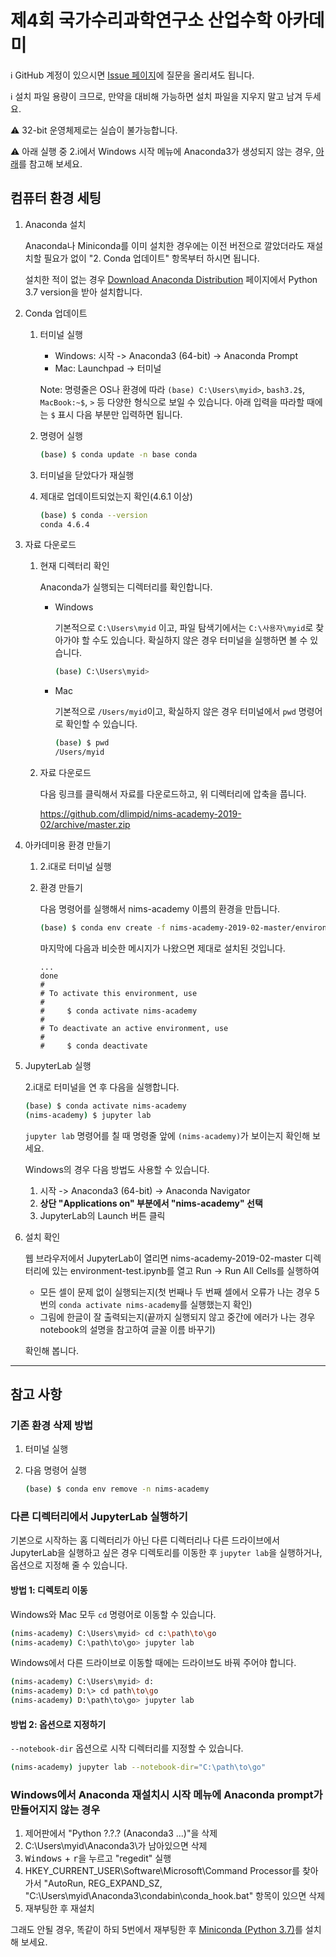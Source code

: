 # 제4회 국가수리과학연구소 산업수학 아카데미

ℹ️ GitHub 계정이 있으시면 [Issue 페이지](https://github.com/dlimpid/nims-academy-2019-02/issues)에 질문을 올리셔도 됩니다.

ℹ️ 설치 파일 용량이 크므로, 만약을 대비해 가능하면 설치 파일을 지우지 말고 남겨 두세요.

⚠️ 32-bit 운영체제로는 실습이 불가능합니다.

⚠️ 아래 실행 중 2.i에서 Windows 시작 메뉴에 Anaconda3가 생성되지 않는 경우, [아래](#windows에서-anaconda-재설치시-시작-메뉴에-anaconda-prompt가-만들어지지-않는-경우)를 참고해 보세요.

## 컴퓨터 환경 세팅

1. Anaconda 설치

    Anaconda나 Miniconda를 이미 설치한 경우에는 이전 버전으로 깔았더라도 재설치할 필요가 없이 "2. Conda 업데이트" 항목부터 하시면 됩니다.

    설치한 적이 없는 경우 [Download Anaconda Distribution](https://www.anaconda.com/download/) 페이지에서 Python 3.7 version을 받아 설치합니다.

2. Conda 업데이트

    1. 터미널 실행

        - Windows: 시작 -> Anaconda3 (64-bit) -> Anaconda Prompt
        - Mac: Launchpad -> 터미널

        Note: 명령줄은 OS나 환경에 따라 `(base) C:\Users\myid>`, `bash3.2$`, `MacBook:~$`, `>` 등 다양한 형식으로 보일 수 있습니다. 아래 입력을 따라할 때에는 `$` 표시 다음 부분만 입력하면 됩니다.

    2. 명령어 실행

        ```sh
        (base) $ conda update -n base conda
        ```

    3. 터미널을 닫았다가 재실행

    4. 제대로 업데이트되었는지 확인(4.6.1 이상)

        ```sh
        (base) $ conda --version
        conda 4.6.4
        ```

3. 자료 다운로드

    1. 현재 디렉터리 확인

        Anaconda가 실행되는 디렉터리를 확인합니다.

        - Windows

            기본적으로 `C:\Users\myid` 이고, 파일 탐색기에서는 `C:\사용자\myid`로 찾아가야 할 수도 있습니다. 확실하지 않은 경우 터미널을 실행하면 볼 수 있습니다.

            ```sh
            (base) C:\Users\myid>
            ```

        - Mac

            기본적으로 `/Users/myid`이고, 확실하지 않은 경우 터미널에서 `pwd` 명령어로 확인할 수 있습니다.

            ```sh
            (base) $ pwd
            /Users/myid
            ```

    2. 자료 다운로드

        다음 링크를 클릭해서 자료를 다운로드하고, 위 디렉터리에 압축을 풉니다.

        <https://github.com/dlimpid/nims-academy-2019-02/archive/master.zip>

4. 아카데미용 환경 만들기

    1. 2.i대로 터미널 실행

    2. 환경 만들기

        다음 명령어를 실행해서 nims-academy 이름의 환경을 만듭니다.

        ```sh
        (base) $ conda env create -f nims-academy-2019-02-master/environment.yml
        ```

        마지막에 다음과 비슷한 메시지가 나왔으면 제대로 설치된 것입니다.

        ```plain
        ...
        done
        #
        # To activate this environment, use
        #
        #     $ conda activate nims-academy
        #
        # To deactivate an active environment, use
        #
        #     $ conda deactivate
        ```

5. JupyterLab 실행

    2.i대로 터미널을 연 후 다음을 실행합니다.

    ```sh
    (base) $ conda activate nims-academy
    (nims-academy) $ jupyter lab
    ```

    `jupyter lab` 명령어를 칠 때 명령줄 앞에 `(nims-academy)`가 보이는지 확인해 보세요.

    Windows의 경우 다음 방법도 사용할 수 있습니다.

    1. 시작 -> Anaconda3 (64-bit) -> Anaconda Navigator
    2. **상단 "Applications on" 부분에서 "nims-academy" 선택**
    3. JupyterLab의 Launch 버튼 클릭

6. 설치 확인

    웹 브라우저에서 JupyterLab이 열리면 nims-academy-2019-02-master 디렉터리에 있는 environment-test.ipynb를 열고 Run -> Run All Cells를 실행하여

    - 모든 셀이 문제 없이 실행되는지(첫 번째나 두 번째 셀에서 오류가 나는 경우 5번의 `conda activate nims-academy`를 실행했는지 확인)
    - 그림에 한글이 잘 출력되는지(끝까지 실행되지 않고 중간에 에러가 나는 경우 notebook의 설명을 참고하여 글꼴 이름 바꾸기)

    확인해 봅니다.

---

## 참고 사항

### 기존 환경 삭제 방법

1. 터미널 실행

2. 다음 명령어 실행

    ```sh
    (base) $ conda env remove -n nims-academy
    ```

### 다른 디렉터리에서 JupyterLab 실행하기

기본으로 시작하는 홈 디렉터리가 아닌 다른 디렉터리나 다른 드라이브에서 JupyterLab을 실행하고 싶은 경우 디렉토리를 이동한 후 `jupyter lab`을 실행하거나, 옵션으로 지정해 줄 수 있습니다.

#### 방법 1: 디렉토리 이동

Windows와 Mac 모두 `cd` 명령어로 이동할 수 있습니다.

```sh
(nims-academy) C:\Users\myid> cd c:\path\to\go
(nims-academy) C:\path\to\go> jupyter lab
```

Windows에서 다른 드라이브로 이동할 때에는 드라이브도 바꿔 주어야 합니다.

```sh
(nims-academy) C:\Users\myid> d:
(nims-academy) D:\> cd path\to\go
(nims-academy) D:\path\to\go> jupyter lab
```

#### 방법 2: 옵션으로 지정하기

`--notebook-dir` 옵션으로 시작 디렉터리를 지정할 수 있습니다.

```sh
(nims-academy) jupyter lab --notebook-dir="C:\path\to\go"
```

### Windows에서 Anaconda 재설치시 시작 메뉴에 Anaconda prompt가 만들어지지 않는 경우

1. 제어판에서 "Python ?.?.? (Anaconda3 ...)"을 삭제
2. C:\Users\myid\Anaconda3\가 남아있으면 삭제
3. <kbd>Windows</kbd> + <kbd>r</kbd>을 누르고 "regedit" 실행
4. HKEY_CURRENT_USER\Software\Microsoft\Command Processor를 찾아가서 "AutoRun, REG_EXPAND_SZ, "C:\Users\myid\Anaconda3\condabin\conda_hook.bat" 항목이 있으면 삭제
5. 재부팅한 후 재설치

그래도 안될 경우, 똑같이 하되 5번에서 재부팅한 후 [Miniconda (Python 3.7)](https://docs.conda.io/en/latest/miniconda.html)를 설치해 보세요.
